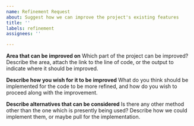 ```yaml
---
name: Refinement Request
about: Suggest how we can improve the project's existing features
title: ''
labels: refinement
assignees: ''

---
```


**Area that can be improved on**
Which part of the project can be improved? Describe the area, attach the link to the line of code, or the output to indicate where it should be improved.

**Describe how you wish for it to be improved**
What do you think should be implemented for the code to be more refined, and how do you wish to proceed along with the improvement.

**Describe alternatives that can be considered**
Is there any other method other than the one which is presently being used? Describe how we could implement them, or maybe pull for the implementation.

